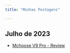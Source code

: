 ```yaml
---
title: "Minhas Postagens"

---
```


## Julho de 2023

- [Mchoose V9 Pro - Review](/blog/tech/MchooseV9Pro/)

